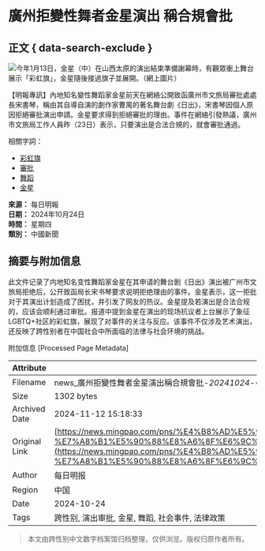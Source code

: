 # 廣州拒變性舞者金星演出 稱合規會批

## 正文 { data-search-exclude }


![今年1月13日，金星（中）在山西太原的演出結束準備謝幕時，有觀眾衝上舞台展示「彩虹旗」，金星隨後接過旗子並展開。（網上圖片）](https://fs.mingpao.com/pns/20241024/s00055/a3ab439248c741a999367b2206976061.jpg)

【明報專訊】內地知名變性舞蹈家金星前天在網絡公開致函廣州市文旅局審批處處長宋書琴，稱由其自導自演的劇作家曹禺的著名舞台劇《日出》，宋書琴因個人原因拒絕審批演出申請。金星要求得到拒絕審批的理由。事件在網絡引發熱議，廣州市文旅局工作人員昨（23日）表示，只要演出是合法合規的，就會審批通過。

相關字詞：
- [彩虹旗](../php/search2.php?pnssection=all&inssection=all&searchtype=A&keywords=%E5%BD%A9%E8%99%B9%E6%97%97) 
- [審批](../php/search2.php?pnssection=all&inssection=all&searchtype=A&keywords=%E5%AF%A9%E6%89%B9) 
- [舞蹈](../php/search2.php?pnssection=all&inssection=all&searchtype=A&keywords=%E8%88%9E%E8%B9%88) 
- [金星](../php/search2.php?pnssection=all&inssection=all&searchtype=A&keywords=%E9%87%91%E6%98%9F) 

**來源：** 每日明報  
**日期：** 2024年10月24日  
**時間：** 星期四  
**類別：** 中國新聞

## 摘要与附加信息

<!-- tcd_abstract -->
此文件记录了内地知名变性舞蹈家金星在其申请的舞台剧《日出》演出被广州市文旅局拒绝后，公开致函局长宋书琴要求说明拒绝理由的事件。金星表示，这一拒批对于其演出计划造成了困扰，并引发了网友的热议。金星提及若演出是合法合规的，应该会顺利通过审批。报道中提到金星在演出的现场抗议者上台展示了象征LGBTQ+社区的彩虹旗，展现了对事件的关注与反应。该事件不仅涉及艺术演出，还反映了跨性别者在中国社会中所面临的法律与社会环境的挑战。
<!-- tcd_abstract_end -->

附加信息 [Processed Page Metadata]

| Attribute       | Value                                  |
|-----------------|----------------------------------------|
| Filename        | news_廣州拒變性舞者金星演出稱合規會批-_20241024_-_中國_-_明報新聞網.md                             |
| Size            | 1302 bytes                           |
| Archived Date   | 2024-11-12 15:18:33                             |
| Original Link   | [https://news.mingpao.com/pns/%E4%B8%AD%E5%9C%8B/article/20241024/s00013/1729701685209/%E5%BB%A3%E5%B7%9E%E6%8B%92%E8%AE%8A%E6%80%A7%E8%88%9E%E8%80%85%E9%87%91%E6%98%9F%E6%BC%94%E5%87%BA-%E7%A8%B1%E5%90%88%E8%A6%8F%E6%9C%83%E6%89%B9](https://news.mingpao.com/pns/%E4%B8%AD%E5%9C%8B/article/20241024/s00013/1729701685209/%E5%BB%A3%E5%B7%9E%E6%8B%92%E8%AE%8A%E6%80%A7%E8%88%9E%E8%80%85%E9%87%91%E6%98%9F%E6%BC%94%E5%87%BA-%E7%A8%B1%E5%90%88%E8%A6%8F%E6%9C%83%E6%89%B9)                       |
| Author          | 每日明报                               |
| Region          | 中国                               |
| Date            | 2024-10-24                                 |
| Tags            | 跨性别, 演出审批, 金星, 舞蹈, 社会事件, 法律政策                                 |
>
> 本文由跨性别中文数字档案馆归档整理，仅供浏览。版权归原作者所有。
>